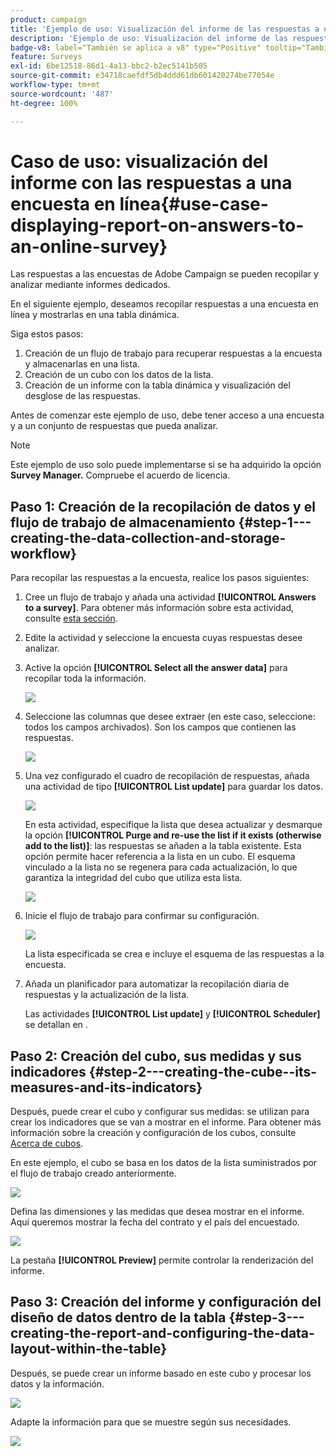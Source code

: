 ```yaml
---
product: campaign
title: 'Ejemplo de uso: Visualización del informe de las respuestas a una encuesta online'
description: 'Ejemplo de uso: Visualización del informe de las respuestas a una encuesta online'
badge-v8: label="También se aplica a v8" type="Positive" tooltip="También se aplica a Campaign v8"
feature: Surveys
exl-id: 6be12518-86d1-4a13-bbc2-b2ec5141b505
source-git-commit: e34718caefdf5db4ddd61db601420274be77054e
workflow-type: tm+mt
source-wordcount: '487'
ht-degree: 100%

---
```


# Caso de uso: visualización del informe con las respuestas a una encuesta en línea{#use-case-displaying-report-on-answers-to-an-online-survey}



Las respuestas a las encuestas de Adobe Campaign se pueden recopilar y analizar mediante informes dedicados.

En el siguiente ejemplo, deseamos recopilar respuestas a una encuesta en línea y mostrarlas en una tabla dinámica.

Siga estos pasos:

1. Creación de un flujo de trabajo para recuperar respuestas a la encuesta y almacenarlas en una lista.
1. Creación de un cubo con los datos de la lista.
1. Creación de un informe con la tabla dinámica y visualización del desglose de las respuestas.

Antes de comenzar este ejemplo de uso, debe tener acceso a una encuesta y a un conjunto de respuestas que pueda analizar.

>[!NOTE]
>
>Este ejemplo de uso solo puede implementarse si se ha adquirido la opción **Survey Manager.** Compruebe el acuerdo de licencia.

## Paso 1: Creación de la recopilación de datos y el flujo de trabajo de almacenamiento {#step-1---creating-the-data-collection-and-storage-workflow}

Para recopilar las respuestas a la encuesta, realice los pasos siguientes:

1. Cree un flujo de trabajo y añada una actividad **[!UICONTROL Answers to a survey]**. Para obtener más información sobre esta actividad, consulte [esta sección](../../surveys/using/publish-track-and-use-collected-data.md#using-the-collected-data).
1. Edite la actividad y seleccione la encuesta cuyas respuestas desee analizar.
1. Active la opción **[!UICONTROL Select all the answer data]** para recopilar toda la información.

   ![](assets/reporting_usecase_1_01.png)

1. Seleccione las columnas que desee extraer (en este caso, seleccione: todos los campos archivados). Son los campos que contienen las respuestas.

   ![](assets/reporting_usecase_1_02.png)

1. Una vez configurado el cuadro de recopilación de respuestas, añada una actividad de tipo **[!UICONTROL List update]** para guardar los datos.

   ![](assets/reporting_usecase_1_04.png)

   En esta actividad, especifique la lista que desea actualizar y desmarque la opción **[!UICONTROL Purge and re-use the list if it exists (otherwise add to the list)]**: las respuestas se añaden a la tabla existente. Esta opción permite hacer referencia a la lista en un cubo. El esquema vinculado a la lista no se regenera para cada actualización, lo que garantiza la integridad del cubo que utiliza esta lista.

   ![](assets/reporting_usecase_1_03.png)

1. Inicie el flujo de trabajo para confirmar su configuración.

   ![](assets/reporting_usecase_1_05.png)

   La lista especificada se crea e incluye el esquema de las respuestas a la encuesta.

1. Añada un planificador para automatizar la recopilación diaria de respuestas y la actualización de la lista.

   Las actividades **[!UICONTROL List update]** y **[!UICONTROL Scheduler]** se detallan en .

## Paso 2: Creación del cubo, sus medidas y sus indicadores {#step-2---creating-the-cube--its-measures-and-its-indicators}

Después, puede crear el cubo y configurar sus medidas: se utilizan para crear los indicadores que se van a mostrar en el informe. Para obtener más información sobre la creación y configuración de los cubos, consulte [Acerca de cubos](../../reporting/using/ac-cubes.md).

En este ejemplo, el cubo se basa en los datos de la lista suministrados por el flujo de trabajo creado anteriormente.

![](assets/reporting_usecase_2_01.png)

Defina las dimensiones y las medidas que desea mostrar en el informe. Aquí queremos mostrar la fecha del contrato y el país del encuestado.

![](assets/reporting_usecase_2_02.png)

La pestaña **[!UICONTROL Preview]** permite controlar la renderización del informe.

## Paso 3: Creación del informe y configuración del diseño de datos dentro de la tabla {#step-3---creating-the-report-and-configuring-the-data-layout-within-the-table}

Después, se puede crear un informe basado en este cubo y procesar los datos y la información.

![](assets/reporting_usecase_3_01.png)

Adapte la información para que se muestre según sus necesidades.

![](assets/reporting_usecase_3_02.png)
